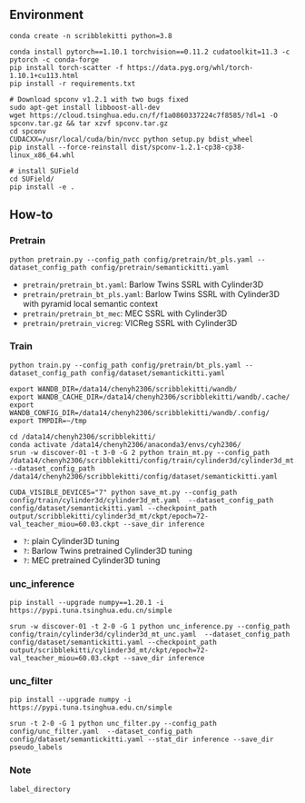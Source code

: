 ## Environment

```shell
conda create -n scribblekitti python=3.8

conda install pytorch==1.10.1 torchvision==0.11.2 cudatoolkit=11.3 -c pytorch -c conda-forge
pip install torch-scatter -f https://data.pyg.org/whl/torch-1.10.1+cu113.html
pip install -r requirements.txt

# Download spconv v1.2.1 with two bugs fixed
sudo apt-get install libboost-all-dev
wget https://cloud.tsinghua.edu.cn/f/f1a0860337224c7f8585/?dl=1 -O spconv.tar.gz && tar xzvf spconv.tar.gz
cd spconv
CUDACXX=/usr/local/cuda/bin/nvcc python setup.py bdist_wheel
pip install --force-reinstall dist/spconv-1.2.1-cp38-cp38-linux_x86_64.whl

# install SUField
cd SUField/
pip install -e . 
```

## How-to

### Pretrain

```shell
python pretrain.py --config_path config/pretrain/bt_pls.yaml --dataset_config_path config/pretrain/semantickitti.yaml
```

* `pretrain/pretrain_bt.yaml`: Barlow Twins SSRL with Cylinder3D
* `pretrain/pretrain_bt_pls.yaml`: Barlow Twins SSRL with Cylinder3D with pyramid local semantic context 
* `pretrain/pretrain_bt_mec`: MEC SSRL with Cylinder3D
* `pretrain/pretrain_vicreg`: VICReg SSRL with Cylinder3D

### Train

```shell
python train.py --config_path config/pretrain/bt_pls.yaml --dataset_config_path config/dataset/semantickitti.yaml

export WANDB_DIR=/data14/chenyh2306/scribblekitti/wandb/
export WANDB_CACHE_DIR=/data14/chenyh2306/scribblekitti/wandb/.cache/
export WANDB_CONFIG_DIR=/data14/chenyh2306/scribblekitti/wandb/.config/
export TMPDIR=~/tmp

cd /data14/chenyh2306/scribblekitti/
conda activate /data14/chenyh2306/anaconda3/envs/cyh2306/
srun -w discover-01 -t 3-0 -G 2 python train_mt.py --config_path /data14/chenyh2306/scribblekitti/config/train/cylinder3d/cylinder3d_mt.yaml --dataset_config_path /data14/chenyh2306/scribblekitti/config/dataset/semantickitti.yaml

CUDA_VISIBLE_DEVICES="7" python save_mt.py --config_path config/train/cylinder3d/cylinder3d_mt.yaml  --dataset_config_path config/dataset/semantickitti.yaml --checkpoint_path output/scribblekitti/cylinder3d_mt/ckpt/epoch=72-val_teacher_miou=60.03.ckpt --save_dir inference
```
* `?`: plain Cylinder3D tuning
* `?`: Barlow Twins pretrained Cylinder3D tuning
* `?`: MEC pretrained Cylinder3D tuning

### unc_inference
```shell
pip install --upgrade numpy==1.20.1 -i https://pypi.tuna.tsinghua.edu.cn/simple

srun -w discover-01 -t 2-0 -G 1 python unc_inference.py --config_path config/train/cylinder3d/cylinder3d_mt_unc.yaml  --dataset_config_path config/dataset/semantickitti.yaml --checkpoint_path output/scribblekitti/cylinder3d_mt/ckpt/epoch=72-val_teacher_miou=60.03.ckpt --save_dir inference

```
### unc_filter
```shell
pip install --upgrade numpy -i https://pypi.tuna.tsinghua.edu.cn/simple

srun -t 2-0 -G 1 python unc_filter.py --config_path config/unc_filter.yaml  --dataset_config_path config/dataset/semantickitti.yaml --stat_dir inference --save_dir pseudo_labels
```

### Note

`label_directory`